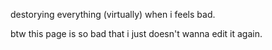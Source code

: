 destorying everything (virtually) when i feels bad.

btw this page is so bad that i just doesn't wanna edit it again.

